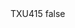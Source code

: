 <?xml version="1.0" encoding="UTF-8"?>
<CustomMetadata xmlns="http://soap.sforce.com/2006/04/metadata">
    <label>TXU415</label>
    <protected>false</protected>
</CustomMetadata>
